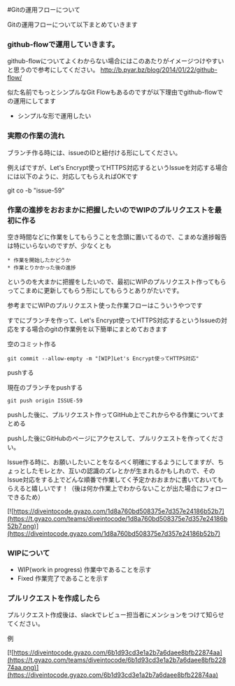 #Gitの運用フローについて

Gitの運用フローについて以下まとめていきます

### github-flowで運用していきます。

github-flowについてよくわからない場合にはこのあたりがイメージつけやすいと思うので参考にしてください。
http://b.pyar.bz/blog/2014/01/22/github-flow/

似た名前でもっとシンプルなGit Flowもあるのですが以下理由でgithub-flowでの運用にしてます

* シンプルな形で運用したい

### 実際の作業の流れ

ブランチ作る時には、issueのIDと紐付ける形にしてください。

例えばですが、Let's Encrypt使ってHTTPS対応するというIssueを対応する場合には以下のように、対応してもらえればOKです

git co -b "issue-59"

### 作業の進捗をおおまかに把握したいのでWIPのプルリクエストを最初に作る

空き時間などに作業をしてもらうことを念頭に置いてるので、こまめな進捗報告は特にいらないのですが、少なくとも

```
* 作業を開始したかどうか
* 作業とりかかった後の進捗
```

というのを大まかに把握をしたいので、最初にWIPのプルリクエスト作ってもらってこまめに更新してもらう形にしてもらうとありがたいです。

参考までにWIPのプルリクエスト使った作業フローはこういうやつです

すでにブランチを作って、Let's Encrypt使ってHTTPS対応するというIssueの対応をする場合のgitの作業例を以下簡単にまとめておきます

空のコミット作る

```
git commit --allow-empty -m "[WIP]Let's Encrypt使ってHTTPS対応"
```
pushする

現在のブランチをpushする
```
git push origin ISSUE-59
```

pushした後に、プルリクエスト作ってGitHub上でこれからやる作業についてまとめる

pushした後にGitHubのページにアクセスして、プルリクエストを作ってください。

Issue作る時に、お願いしたいことをなるべく明確にするようにしてますが、ちょっとしたモレとか、互いの認識のズレとかが生まれるかもしれので、そのIssue対応をする上でどんな順番で作業してく予定かおおまかに書いておいてもらえると嬉しいです！（後は何か作業上でわからないことが出た場合にフォローできるため）

[![https://diveintocode.gyazo.com/1d8a760bd508375e7d357e24186b52b7](https://t.gyazo.com/teams/diveintocode/1d8a760bd508375e7d357e24186b52b7.png)](https://diveintocode.gyazo.com/1d8a760bd508375e7d357e24186b52b7)


### WIPについて

* WIP(work in progress) 作業中であることを示す  
* Fixed                 作業完了であることを示す　

### プルリクエストを作成したら
プルリクエスト作成後は、slackでレビュー担当者にメンションをつけて知らせてください。

例

[![https://diveintocode.gyazo.com/6b1d93cd3e1a2b7a6daee8bfb22874aa](https://t.gyazo.com/teams/diveintocode/6b1d93cd3e1a2b7a6daee8bfb22874aa.png)](https://diveintocode.gyazo.com/6b1d93cd3e1a2b7a6daee8bfb22874aa)
